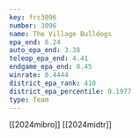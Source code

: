 ```yaml
---
key: frc3096
number: 3096
name: The Village Bulldogs
epa_end: 8.24
auto_epa_end: 3.38
teleop_epa_end: 4.41
endgame_epa_end: 0.45
winrate: 0.4444
district_epa_rank: 410
district_epa_percentile: 0.1977
type: Team
---
```

[[2024mibro]]
[[2024midtr]]
